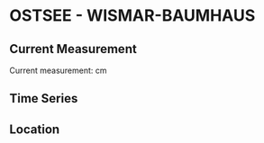 # OSTSEE - WISMAR-BAUMHAUS

## Current Measurement

Current measurement: <Value topic="rivers/pegel-online/OSTSEE/WISMAR-BAUMHAUS/measurementValue"/> cm

## Time Series

<TimeSeries topic="rivers/pegel-online/OSTSEE/WISMAR-BAUMHAUS/measurementValue" period="week" />

## Location

<WorldMap>
  <Marker lat="53.89876160549276" lon="11.457917784463794" labelTopic="rivers/pegel-online/OSTSEE/WISMAR-BAUMHAUS" />
</WorldMap>

